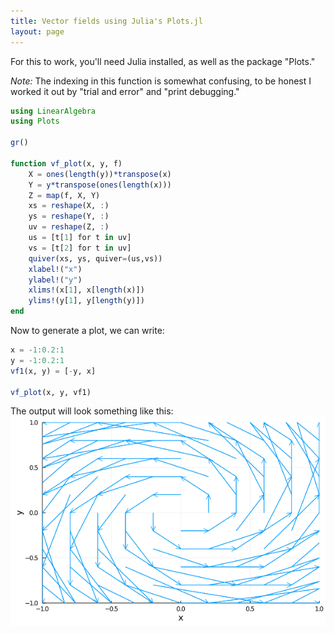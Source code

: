 ```yaml
---
title: Vector fields using Julia's Plots.jl
layout: page
---
```


For this to work, you'll need Julia installed, as well as the package "Plots."

*Note:* The indexing in this function is somewhat confusing, to be honest I worked it out by "trial and error" and "print debugging."

```julia
using LinearAlgebra
using Plots

gr()

function vf_plot(x, y, f)
    X = ones(length(y))*transpose(x)
    Y = y*transpose(ones(length(x)))
    Z = map(f, X, Y)
    xs = reshape(X, :)
    ys = reshape(Y, :)
    uv = reshape(Z, :)
    us = [t[1] for t in uv]
    vs = [t[2] for t in uv]
    quiver(xs, ys, quiver=(us,vs))
    xlabel!("x")
    ylabel!("y")
    xlims!(x[1], x[length(x)])
    ylims!(y[1], y[length(y)])
end
```

Now to generate a plot, we can write:

```julia
x = -1:0.2:1
y = -1:0.2:1
vf1(x, y) = [-y, x]

vf_plot(x, y, vf1)
```

The output will look something like this:
![The vector field $(-y, x)$](./vect-fld.png)
